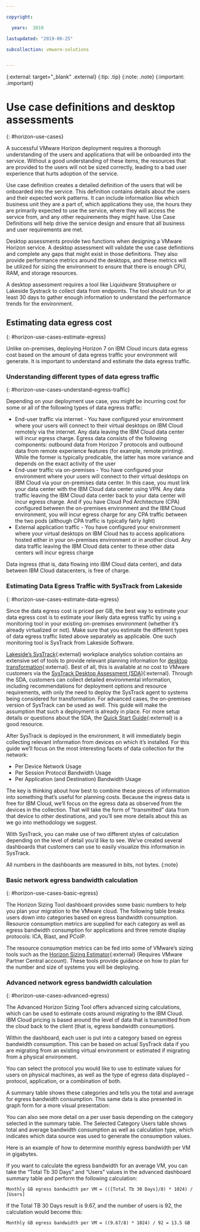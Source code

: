 ```yaml
---

copyright:

  years:  2019

lastupdated: "2019-08-25"

subcollection: vmware-solutions


---
```


{:external: target="_blank" .external}
{:tip: .tip}
{:note: .note}
{:important: .important}

# Use case definitions and desktop assessments
{: #horizon-use-cases}

A successful VMware Horizon deployment requires a thorough understanding of the users and applications that will be onboarded into the service. Without a good understanding of these items, the resources that are provided to the users will not be sized correctly, leading to a bad user experience that hurts adoption of the service.

Use case definition creates a detailed definition of the users that will be onboarded into the service. This definition contains details about the users and their expected work patterns. It can include information like which business unit they are a part of, which applications they use, the hours they are primarily expected to use the service, where they will access the service from, and any other requirements they might have.  Use Case Definitions will help drive the service design and ensure that all business and user requirements are met.

Desktop assessments provide two functions when designing a VMware Horizon service. A desktop assessment will validate the use case definitions and complete any gaps that might exist in those definitions. They also provide performance metrics around the desktops, and these metrics will be utilized for sizing the environment to ensure that there is enough CPU, RAM, and storage resources.

A desktop assessment requires a tool like Liquidware Stratusphere or Lakeside Systrack to collect data from endpoints. The tool should run for at least 30 days to gather enough information to understand the performance trends for the environment.  

## Estimating data egress cost
{: #horizon-use-cases-estimate-egress}

Unlike on-premises, deploying Horizon 7 on IBM Cloud incurs data egress cost based on the amount of data egress traffic your environment will generate. It is important to understand and estimate the data egress traffic.

### Understanding different types of data egress traffic
{: #horizon-use-cases-understand-egress-traffic}

Depending on your deployment use case, you might be incurring cost for some or all of the following types of data egress traffic:
* End-user traffic via internet - You have configured your environment where your users will connect to their virtual desktops on IBM Cloud remotely via the internet. Any data leaving the IBM Cloud data center will incur egress charge. Egress data consists of the following components: outbound data from Horizon 7 protocols and outbound data from remote experience features (for example, remote printing). While the former is typically predicable, the latter has more variance and depends on the exact activity of the user
* End-user traffic via on-premises - You have configured your environment where your users will connect to their virtual desktops on IBM Cloud via your on-premises data center. In this case, you must link your data center with the IBM Cloud data center using VPN. Any data traffic leaving the IBM Cloud data center back to your data center will incur egress charge. And if you have Cloud Pod Architecture (CPA) configured between the on-premises environment and the IBM Cloud environment, you will incur egress charge for any CPA traffic between the two pods (although CPA traffic is typically fairly light)
* External application traffic - You have configured your environment where your virtual desktops on IBM Cloud has to access applications hosted either in your on-premises environment or in another cloud. Any data traffic leaving the IBM Cloud data center to these other data centers will incur egress charge

Data ingress (that is, data flowing into IBM Cloud data center), and data between IBM Cloud datacenters, is free of charge.

### Estimating Data Egress Traffic with SysTrack from Lakeside
{: #horizon-use-cases-estimate-data-egress}

Since the data egress cost is priced per GB, the best way to estimate your data egress cost is to estimate your likely data egress traffic by using a monitoring tool in your existing on-premises environment (whether it’s already virtualized or not). Make sure that you estimate the different types of data egress traffic listed above separately as applicable. One such monitoring tool is SysTrack from Lakeside Software.

[Lakeside’s SysTrack](https://www.lakesidesoftware.com/product){:external} workplace analytics solution contains an extensive set of tools to provide relevant planning information for [desktop transformation](https://www.lakesidesoftware.com/solutions/desktop-transformation){:external}. Best of all, this is available at no cost to VMware customers via the [SysTrack Desktop Assessment (SDA)](https://assessment.vmware.com/){:external}. Through the SDA, customers can collect detailed environmental information, including recommendations for deployment options and resource requirements, with only the need to deploy the SysTrack agent to systems being considered for transformation. For advanced cases, the on-premises version of SysTrack can be used as well. This guide will make the assumption that such a deployment is already in place. For more setup details or questions about the SDA, the [Quick Start Guide](https://assessment.vmware.com/SDA/ViewDocument?document=Quick_Start_Guide){:external} is a good resource.

After SysTrack is deployed in the environment, it will immediately begin collecting relevant information from devices on which it’s installed. For this guide we’ll focus on the most interesting facets of data collection for the network:
* Per Device Network Usage
* Per Session Protocol Bandwidth Usage
* Per Application (and Destination) Bandwidth Usage

The key is thinking about how best to combine these pieces of information into something that’s useful for planning costs. Because the ingress data is free for IBM Cloud, we’ll focus on the egress data as observed from the devices in the collection. That will take the form of “transmitted” data from that device to other destinations, and you’ll see more details about this as we go into methodology we suggest.

With SysTrack, you can make use of two different styles of calculation depending on the level of detail you’d like to see. We’ve created several dashboards that customers can use to easily visualize this information in SysTrack.

All numbers in the dashboards are measured in bits, not bytes.
{:note}

### Basic network egress bandwidth calculation
{: #horizon-use-cases-basic-egress}

The Horizon Sizing Tool dashboard provides some basic numbers to help you plan your migration to the VMware cloud. The following table breaks users down into categories based on egress bandwidth consumption. Resource consumption metrics are supplied for each category as well as egress bandwidth consumption for applications and three remote display protocols: ICA, Blast, and PCoIP.

The resource consumption metrics can be fed into some of VMware’s sizing tools such as the [Horizon Sizing Estimator](https://developercenter.vmware.com/group/dp/horizon-sizing-tool){:external} (Requires VMware Partner Central account). These tools provide guidance on how to plan for the number and size of systems you will be deploying.

### Advanced network egress bandwidth calculation
{: #horizon-use-cases-advanced-egress}

The Advanced Horizon Sizing Tool offers advanced sizing calculations, which can be used to estimate costs around migrating to the IBM Cloud. IBM Cloud pricing is based around the level of data that is transmitted from the cloud back to the client (that is, egress bandwidth consumption).

Within the dashboard, each user is put into a category based on egress bandwidth consumption. This can be based on actual SysTrack data if you are migrating from an existing virtual environment or estimated if migrating from a physical environment.

You can select the protocol you would like to use to estimate values for users on physical machines, as well as the type of egress data displayed – protocol, application, or a combination of both.

A summary table shows these categories and tells you the total and average for egress bandwidth consumption. This same data is also presented in graph form for a more visual presentation:

You can also see more detail on a per user basis depending on the category selected in the summary table. The Selected Category Users table shows total and average bandwidth consumption as well as calculation type, which indicates which data source was used to generate the consumption values.

Here is an example of how to determine monthly egress bandwidth per VM in gigabytes.

If you want to calculate the egress bandwidth for an average VM, you can take the “Total Tb 30 Days” and “Users” values in the advanced dashboard summary table and perform the following calculation:

`Monthly GB egress bandwidth per VM = (([Total Tb 30 Days]/8) * 1024) / [Users]`

If the Total TB 30 Days result is 9.67, and the number of users is 92, the calculation would become this:

`Monthly GB egress bandwidth per VM = ((9.67/8) * 1024) / 92 = 13.5 GB`
